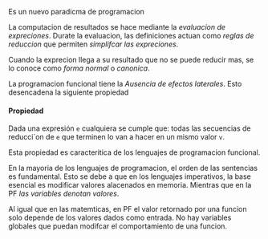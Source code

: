 Es un nuevo paradicma de programacion

La computacion de resultados se hace mediante la *evaluacion de expreciones*. 
Durate la evaluacion, las definiciones actuan como *reglas de reduccion* que permiten *simplifcar las expreciones*. 

Cuando la exprecion llega a su resultado que no se puede reducir mas, se lo conoce como *forma normal* o *canonica*. 

La programacion funcional tiene la *Ausencia de efectos laterales*. Esto desencadena la siguiente propiedad

#### Propiedad
Dada una expresión `e` cualquiera se cumple que: todas las secuencias de reducci´on de `e` que terminen lo van a hacer en un mismo valor `v`.

Esta propiedad es caracteritica de los lenguajes de programacion funcional. 

En la mayoria de los lenguajes de programacion, el orden de las sentencias es fundamental. Esto se debe a que en los lenguajes imperativos, la base esencial es modificar valores alacenados en memoria. Mientras que en la PF *las variables denotan valores*.

Al igual que en las matemticas, en PF el valor retornado por una funcion solo depende de los valores dados como entrada. No hay variables globales que puedan modifcar el comportamiento de una funcion. 
